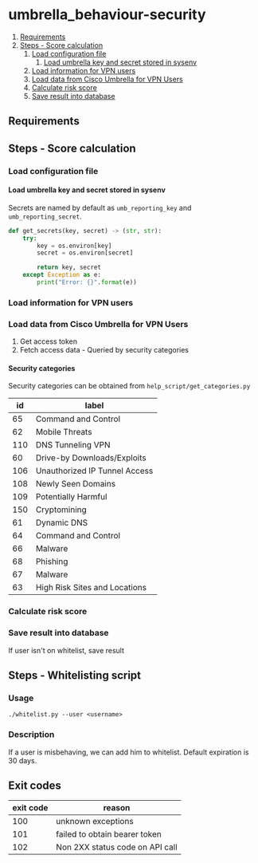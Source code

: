 # umbrella_behaviour-security

1. [Requirements](#requirements)
1. [Steps - Score calculation](#steps---score-calculation)
    1. [Load configuration file](#load-configuration-file)
        1. [Load umbrella key and secret stored in sysenv](#load-umbrella-key-and-secret-stored-in-sysenv)
    1. [Load information for VPN users](#load-configuration-file)
    1. [Load data from Cisco Umbrella for VPN Users](#load-configuration-file)
    1. [Calculate risk score](#calculate-risk-score)
    1. [Save result into database](#save-result-into-database)

## Requirements

## Steps - Score calculation

### Load configuration file

#### Load umbrella key and secret stored in sysenv

Secrets are named by default as `umb_reporting_key` and `umb_reporting_secret`.

```python
def get_secrets(key, secret) -> (str, str):
    try:
        key = os.environ[key]
        secret = os.environ[secret]

        return key, secret
    except Exception as e:
        print("Error: {}".format(e))
```

### Load information for VPN users

### Load data from Cisco Umbrella for VPN Users

1. Get access token
1. Fetch access data - Queried by security categories

#### Security categories

Security categories can be obtained from `help_script/get_categories.py`

| id | label |
|-----|-----|
|65|Command and Control|
|62|Mobile Threats|
|110|DNS Tunneling VPN|
|60|Drive-by Downloads/Exploits|
|106|Unauthorized IP Tunnel Access|
|108|Newly Seen Domains|
|109|Potentially Harmful|
|150|Cryptomining|
|61|Dynamic DNS|
|64|Command and Control|
|66|Malware|
|68|Phishing|
|67|Malware|
|63|High Risk Sites and Locations|

### Calculate risk score

### Save result into database

If user isn't on whitelist, save result

## Steps - Whitelisting script

### Usage

`./whitelist.py --user <username>`

### Description

If a user is misbehaving, we can add him to whitelist. Default expiration is 30 days.


## Exit codes

| exit code | reason |
|:-|-|
|100| unknown exceptions|
|101| failed to obtain bearer token|
|102| Non 2XX status code on API call|